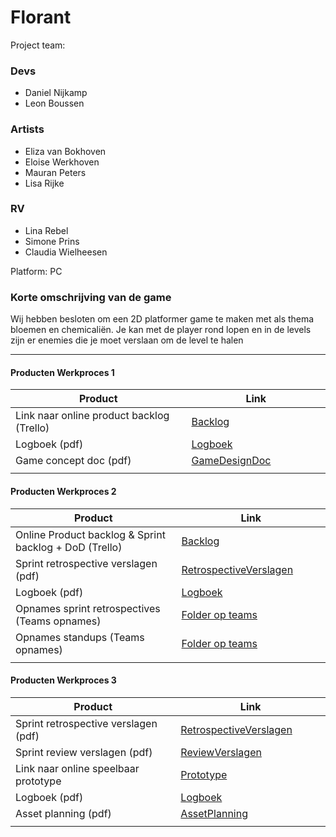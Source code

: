 # Florant
Project team:

### Devs

- Daniel Nijkamp
- Leon Boussen
### Artists
- Eliza van Bokhoven
- Eloise Werkhoven
- Mauran Peters
- Lisa Rijke
### RV
- Lina Rebel
- Simone Prins
- Claudia Wielheesen


Platform:
PC

### Korte omschrijving van de game
Wij hebben besloten om een 2D platformer game te maken met als thema bloemen en chemicaliën. Je kan met de player rond lopen en in de levels zijn er enemies die je moet verslaan om de level te halen

---
#### Producten Werkproces 1
| Product  | Link |
| ------ |  ------ |
| Link naar online product backlog (Trello) | [Backlog]
| Logboek (pdf)                             | [Logboek]
| Game concept doc (pdf)                    | [GameDesignDoc]
|<img width=500/>|<img width=300/>|
   
#### Producten Werkproces 2
| Product  | Link |
| ------ |  ------ |
| Online Product backlog & Sprint backlog + DoD (Trello)    | [Backlog]
| Sprint retrospective verslagen (pdf)                      | [RetrospectiveVerslagen]
| Logboek (pdf)                                             | [Logboek]
| Opnames sprint retrospectives (Teams opnames)             | [Folder op teams]
| Opnames standups (Teams opnames)                          | [Folder op teams]
|<img width=500/>|<img width=300/>|
   
#### Producten Werkproces 3
| Product  | Link |
| ------ |  ------ |
| Sprint retrospective verslagen (pdf)  | [RetrospectiveVerslagen]
| Sprint review verslagen (pdf)         | [ReviewVerslagen]
| Link naar online speelbaar prototype  | [Prototype]
| Logboek (pdf)                         | [Logboek]
| Asset planning (pdf)                  | [AssetPlanning]
|<img width=500/>|<img width=300/>|

   [Backlog]: <https://trello.com/b/I1SIPGEh/muse>
   [Logboek]: <>
   [GameDesignDoc]: <https://github.com/LeonBoussen/muse/blob/main/Documenten/Game%20Design%20Document%20Muse.docx>
   [RetrospectiveVerslagen]: <>
   [ReviewVerslagen]: <>
   [Prototype]: <>
   [Folder op teams]: <>
   [AssetPlanning]: <>
   
